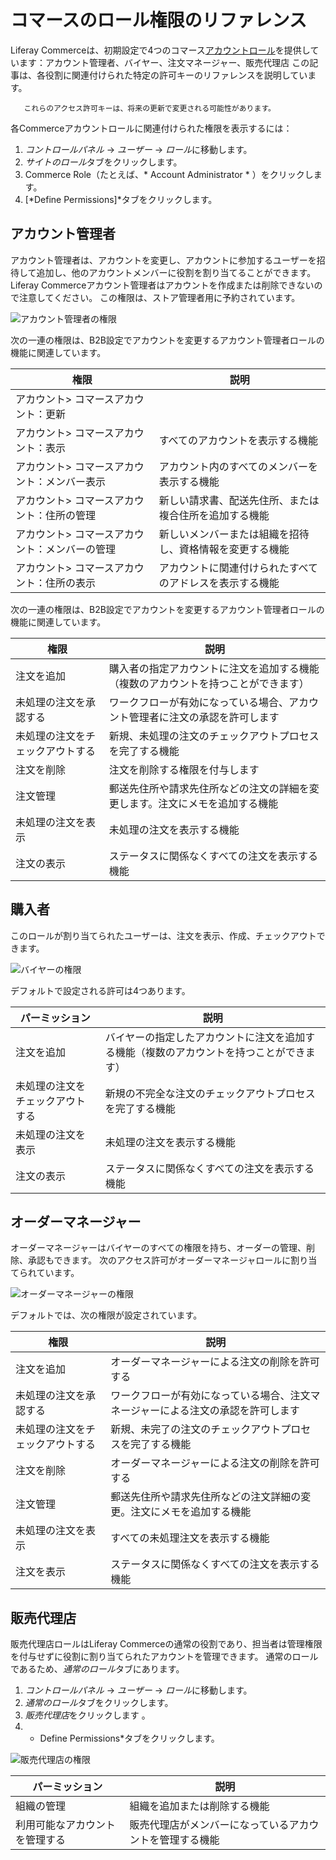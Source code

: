 # コマースのロール権限のリファレンス

Liferay Commerceは、初期設定で4つのコマース[アカウントロール](./account-roles.md)を提供しています：アカウント管理者、バイヤー、注文マネージャー、販売代理店 この記事は、各役割に関連付けられた特定の許可キーのリファレンスを説明しています。

``` note::
   これらのアクセス許可キーは、将来の更新で変更される可能性があります。
```

各Commerceアカウントロールに関連付けられた権限を表示するには：

1.  *コントロールパネル* → *ユーザー* → *ロール*に移動します。
2.  *サイトのロール*タブをクリックします。
3.  Commerce Role（たとえば、* Account Administrator * ）をクリックします。
4.  [*Define Permissions]*タブをクリックします。

## アカウント管理者

アカウント管理者は、アカウントを変更し、アカウントに参加するユーザーを招待して追加し、他のアカウントメンバーに役割を割り当てることができます。 Liferay Commerceアカウント管理者はアカウントを作成または削除できないので注意してください。 この権限は、ストア管理者用に予約されています。

![アカウント管理者の権限](./commerce-roles-permissions-reference/images/01.png)

次の一連の権限は、B2B設定でアカウントを変更するアカウント管理者ロールの機能に関連しています。

| 権限                         | 説明                           |
| -------------------------- | ---------------------------- |
| アカウント\> コマースアカウント：更新      |                              |
| アカウント\> コマースアカウント：表示      | すべてのアカウントを表示する機能             |
| アカウント\> コマースアカウント：メンバー表示  | アカウント内のすべてのメンバーを表示する機能       |
| アカウント\> コマースアカウント：住所の管理   | 新しい請求書、配送先住所、または複合住所を追加する機能  |
| アカウント\> コマースアカウント：メンバーの管理 | 新しいメンバーまたは組織を招待し、資格情報を変更する機能 |
| アカウント\> コマースアカウント：住所の表示   | アカウントに関連付けられたすべてのアドレスを表示する機能 |

次の一連の権限は、B2B設定でアカウントを変更するアカウント管理者ロールの機能に関連しています。

| 権限               | 説明                                        |
| ---------------- | ----------------------------------------- |
| 注文を追加            | 購入者の指定アカウントに注文を追加する機能（複数のアカウントを持つことができます） |
| 未処理の注文を承認する      | ワークフローが有効になっている場合、アカウント管理者に注文の承認を許可します    |
| 未処理の注文をチェックアウトする | 新規、未処理の注文のチェックアウトプロセスを完了する機能              |
| 注文を削除            | 注文を削除する権限を付与します                           |
| 注文管理             | 郵送先住所や請求先住所などの注文の詳細を変更します。注文にメモを追加する機能    |
| 未処理の注文を表示        | 未処理の注文を表示する機能                             |
| 注文の表示            | ステータスに関係なくすべての注文を表示する機能                   |

## 購入者

このロールが割り当てられたユーザーは、注文を表示、作成、チェックアウトできます。

![バイヤーの権限](./commerce-roles-permissions-reference/images/02.png)

デフォルトで設定される許可は4つあります。

| パーミッション          | 説明                                           |
| ---------------- | -------------------------------------------- |
| 注文を追加            | バイヤーの指定したアカウントに注文を追加する機能（複数のアカウントを持つことができます） |
| 未処理の注文をチェックアウトする | 新規の不完全な注文のチェックアウトプロセスを完了する機能                 |
| 未処理の注文を表示        | 未処理の注文を表示する機能                                |
| 注文の表示            | ステータスに関係なくすべての注文を表示する機能                      |

## オーダーマネージャー

オーダーマネージャーはバイヤーのすべての権限を持ち、オーダーの管理、削除、承認もできます。 次のアクセス許可がオーダーマネージャロールに割り当てられています。

![オーダーマネージャーの権限](./commerce-roles-permissions-reference/images/03.png)

デフォルトでは、次の権限が設定されています。

| 権限               | 説明                                       |
| ---------------- | ---------------------------------------- |
| 注文を追加            | オーダーマネージャーによる注文の削除を許可する                  |
| 未処理の注文を承認する      | ワークフローが有効になっている場合、注文マネージャーによる注文の承認を許可します |
| 未処理の注文をチェックアウトする | 新規、未完了の注文のチェックアウトプロセスを完了する機能             |
| 注文を削除            | オーダーマネージャーによる注文の削除を許可する                  |
| 注文管理             | 郵送先住所や請求先住所などの注文詳細の変更。注文にメモを追加する機能       |
| 未処理の注文を表示        | すべての未処理注文を表示する機能                         |
| 注文を表示            | ステータスに関係なくすべての注文を表示する機能                  |

## 販売代理店

販売代理店ロールはLiferay Commerceの通常の役割であり、担当者は管理権限を付与せずに役割に割り当てられたアカウントを管理できます。 通常のロールであるため、*通常のロール*タブにあります。

1.  *コントロールパネル* → *ユーザー* → *ロール*に移動します。
2.  *通常のロール*タブをクリックします。
3.  *販売代理店*をクリックします 。
4.  * Define Permissions*タブをクリックします。

![販売代理店の権限](./commerce-roles-permissions-reference/images/04.png)

| パーミッション         | 説明                           |
| --------------- | ---------------------------- |
| 組織の管理           | 組織を追加または削除する機能               |
| 利用可能なアカウントを管理する | 販売代理店がメンバーになっているアカウントを管理する機能 |
